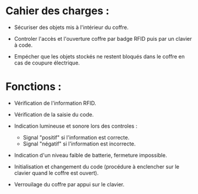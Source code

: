 # Cahier des charges :
- Sécuriser des objets mis à l'intérieur du coffre.
  
- Controler l'accès et l'ouverture coffre par badge RFID puis par un clavier à code.
- Empécher que les objets stockés ne restent bloqués dans le coffre en cas de coupure électrique.



# Fonctions : 
- Vérification de l'information RFID.
- Vérification de la saisie du code.
- Indication lumineuse et sonore lors des controles :
  
    + Signal "positif" si l'information est correcte.
    + Signal "négatif" si l'information est incorrecte.
- Indication d'un niveau faible de batterie, fermeture impossible.
- Initialisation et changement du code (procédure à enclencher sur le clavier quand le coffre est ouvert).
- Verrouilage du coffre par appui sur le clavier.
